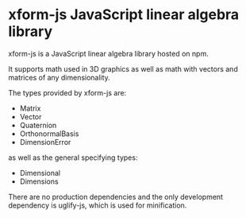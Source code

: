 xform-js JavaScript linear algebra library
==========================================

xform-js is a JavaScript linear algebra library hosted on npm.

It supports math used in 3D graphics as well as math with vectors and matrices of any dimensionality.

The types provided by xform-js are:

* Matrix
* Vector
* Quaternion
* OrthonormalBasis
* DimensionError

as well as the general specifying types:

* Dimensional
* Dimensions

There are no production dependencies and the only development dependency is
uglify-js, which is used for minification.

